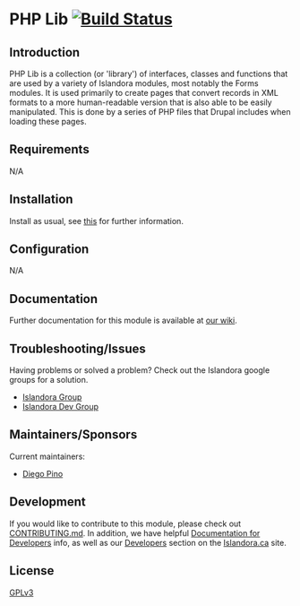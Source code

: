 # PHP Lib [![Build Status](https://travis-ci.org/Islandora/php_lib.png?branch=7.x)](https://travis-ci.org/Islandora/php_lib)

## Introduction

PHP Lib is a collection (or 'library') of interfaces, classes and functions that are used by a variety of Islandora modules, most notably the Forms modules. It is used primarily to create pages that convert records in XML formats to a more human-readable version that is also able to be easily manipulated. This is done by a series of PHP files that Drupal includes when loading these pages.

## Requirements

N/A

## Installation

Install as usual, see [this](https://drupal.org/documentation/install/modules-themes/modules-7) for further information.

## Configuration

N/A

## Documentation

Further documentation for this module is available at [our wiki](https://wiki.duraspace.org/display/ISLANDORA/PHP+Lib).

## Troubleshooting/Issues

Having problems or solved a problem? Check out the Islandora google groups for a solution.

* [Islandora Group](https://groups.google.com/forum/?hl=en&fromgroups#!forum/islandora)
* [Islandora Dev Group](https://groups.google.com/forum/?hl=en&fromgroups#!forum/islandora-dev)

## Maintainers/Sponsors

Current maintainers:

* [Diego Pino](https://github.com/diegopino)

## Development

If you would like to contribute to this module, please check out [CONTRIBUTING.md](CONTRIBUTING.md). In addition, we have helpful [Documentation for Developers](https://github.com/Islandora/islandora/wiki#wiki-documentation-for-developers) info, as well as our [Developers](http://islandora.ca/developers) section on the [Islandora.ca](http://islandora.ca) site.

## License

[GPLv3](http://www.gnu.org/licenses/gpl-3.0.txt)

